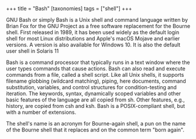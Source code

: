 +++
title = "Bash"
[taxonomies]
tags = ["shell"]
+++

GNU Bash or simply Bash is a Unix shell and command language
written by Brian Fox for the GNU Project as a free software replacement
for the Bourne shell.
First released in 1989, it has been used widely as the default login shell
for most Linux distributions and Apple's macOS Mojave and earlier versions.
A version is also available for Windows 10.
It is also the default user shell in Solaris 11

Bash is a command processor that typically runs in a text window
where the user types commands that cause actions.
Bash can also read and execute commands from a file, called a shell script.
Like all Unix shells, it supports filename globbing (wildcard matching),
piping, here documents, command substitution, variables,
and control structures for condition-testing and iteration.
The keywords, syntax, dynamically scoped variables and other basic features
of the language are all copied from sh.
Other features, e.g., history, are copied from csh and ksh.
Bash is a POSIX-compliant shell, but with a number of extensions.

The shell's name is an acronym for Bourne-again shell,
a pun on the name of the Bourne shell that it replaces
and on the common term "born again".
